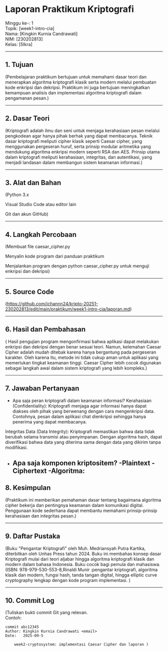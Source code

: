 # Laporan Praktikum Kriptografi
Minggu ke-: 1  
Topik: [week1-intro-cia]  
Nama: [Kingkin Kurnia Candrawati]  
NIM: [230202813]  
Kelas: [5Ikra]  

---

## 1. Tujuan
(Pembelajaran praktikum bertujuan untuk memahami dasar teori dan menerapkan algoritma kriptografi klasik serta modern melalui pembuatan kode enkripsi dan dekripsi. Praktikum ini juga bertujuan meningkatkan kemampuan analisis dan implementasi algoritma kriptografi dalam pengamanan pesan.)

---

## 2. Dasar Teori
(Kriptografi adalah ilmu dan seni untuk menjaga kerahasiaan pesan melalui pengkodean agar hanya pihak berhak yang dapat membacanya. Teknik dasar kriptografi meliputi cipher klasik seperti Caesar cipher, yang menggunakan pergeseran huruf, serta prinsip modular aritmetika yang mendukung algoritma enkripsi modern seperti RSA dan AES. Prinsip utama dalam kriptografi meliputi kerahasiaan, integritas, dan autentikasi, yang menjadi landasan dalam membangun sistem keamanan informasi.)

---

## 3. Alat dan Bahan
(Python 3.x

Visual Studio Code atau editor lain

Git dan akun GitHub)

---

## 4. Langkah Percobaan
(Membuat file caesar_cipher.py

Menyalin kode program dari panduan praktikum

Menjalankan program dengan python caesar_cipher.py untuk menguji enkripsi dan dekripsi)

---

## 5. Source Code
(https://github.com/ichannn24/kripto-20251-230202813/edit/main/praktikum/week1-intro-cia/laporan.md)

---

## 6. Hasil dan Pembahasan
( Hasil pengujian program mengonfirmasi bahwa aplikasi dapat melakukan enkripsi dan dekripsi dengan benar sesuai teori. Namun, kelemahan Caesar Cipher adalah mudah ditebak karena hanya bergantung pada pergeseran karakter. Oleh karena itu, metode ini tidak cukup aman untuk aplikasi yang memerlukan tingkat keamanan tinggi. Caesar Cipher lebih cocok digunakan sebagai langkah awal dalam sistem kriptografi yang lebih kompleks.)

---

## 7. Jawaban Pertanyaan
- Apa saja peran kriptografi dalam keamanan informasi?
  Kerahasiaan (Confidentiality): Kriptografi menjaga agar informasi hanya dapat diakses oleh pihak yang berwenang dengan cara mengenkripsi data. Contohnya, pesan dalam aplikasi chat dienkripsi sehingga hanya penerima yang dapat membacanya.

Integritas Data (Data Integrity): Kriptografi memastikan bahwa data tidak berubah selama transmisi atau penyimpanan. Dengan algoritma hash, dapat diverifikasi bahwa data yang diterima sama dengan data yang dikirim tanpa modifikasi.
- Apa saja komponen kriptositem?
   -Plaintext
   -Ciphertext
   -Algoritma:
  ---

## 8. Kesimpulan
(Praktikum ini memberikan pemahaman dasar tentang bagaimana algoritma cipher bekerja dan pentingnya keamanan dalam komunikasi digital. Penggunaan kode sederhana dapat membantu memahami prinsip-prinsip kerahasiaan dan integritas pesan.)

---

## 9. Daftar Pustaka
(Buku "Pengantar Kriptografi" oleh Muh. Medriansyah Putra Kartika, diterbitkan oleh Unhas Press tahun 2024. Buku ini membahas konsep dasar Kriptografi mulai dari teori aljabar hingga algoritma kriptografi klasik dan modern dalam bahasa Indonesia. Buku cocok bagi pemula dan mahasiswa. (ISBN: 978-979-530-553-8,Rinaldi Munir :pengantar kriptografi, algoritma klasik dan modern, fungsi hash, tanda tangan digital, hingga elliptic curve cryptography lengkap dengan kode program implementasi.  )

---

## 10. Commit Log
(Tuliskan bukti commit Git yang relevan.  
Contoh:
```
commit abc12345
Author: Kingkin Kurnia Candrawati <email>
Date:   2025-09-5

    week2-cryptosystem: implementasi Caesar Cipher dan laporan )
```
